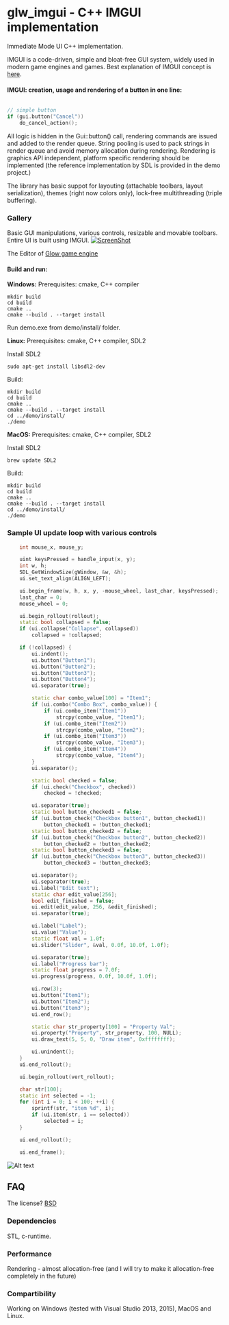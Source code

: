# glw_imgui - C++ IMGUI implementation
Immediate Mode UI C++ implementation.

IMGUI is a code-driven, simple and bloat-free GUI system, widely used in modern game engines and games.
Best explanation of IMGUI concept is [here](https://www.youtube.com/watch?v=Z1qyvQsjK5Y).

#### IMGUI: creation, usage and rendering of a button in one line:
```c++

// simple button
if (gui.button("Cancel"))
	do_cancel_action();

```
All logic is hidden in the Gui::button() call, rendering commands are issued and added to the render queue. String pooling is used to pack strings in render queue and avoid memory allocation during rendering. Rendering is graphics API independent, platform specific rendering should be implemented (the reference implementation by SDL is provided in the demo project.)

The library has basic suppot for layouting (attachable toolbars, layout serialization), themes (right now colors only), lock-free multithreading (triple buffering).

### Gallery
Basic GUI manipulations, various controls, resizable and movable toolbars. Entire UI is built using IMGUI.
[![ScreenShot](/../feature-screenshots/screenshots/IMGUI_toolbars.png)](https://www.youtube.com/watch?v=TlJiuguyLVo)

The Editor of [Glow game engine](http://www.glow3d.com)



#### Build and run:

**Windows:**
Prerequisites: cmake, C++ compiler
```
mkdir build
cd build
cmake ..
cmake --build . --target install
```
Run demo.exe from demo/install/ folder.

**Linux:**
Prerequisites: cmake, C++ compiler, SDL2

Install SDL2
```
sudo apt-get install libsdl2-dev
```

Build:
```
mkdir build
cd build
cmake ..
cmake --build . --target install
cd ../demo/install/
./demo
```

**MacOS:**
Prerequisites: cmake, C++ compiler, SDL2

Install SDL2
```
brew update SDL2
```

Build:
```
mkdir build
cd build
cmake ..
cmake --build . --target install
cd ../demo/install/
./demo
```


### Sample UI update loop with various controls
```c++
	int mouse_x, mouse_y;

	uint keysPressed = handle_input(x, y);
	int w, h;
	SDL_GetWindowSize(gWindow, &w, &h);
	ui.set_text_align(ALIGN_LEFT);

	ui.begin_frame(w, h, x, y, -mouse_wheel, last_char, keysPressed);
	last_char = 0;
	mouse_wheel = 0;

	ui.begin_rollout(rollout);
	static bool collapsed = false;
	if (ui.collapse("Collapse", collapsed))
		collapsed = !collapsed;

	if (!collapsed) {
		ui.indent();
		ui.button("Button1");
		ui.button("Button2");
		ui.button("Button3");
		ui.button("Button4");
		ui.separator(true);

		static char combo_value[100] = "Item1";
		if (ui.combo("Combo Box", combo_value)) {
			if (ui.combo_item("Item1"))
				strcpy(combo_value, "Item1");
			if (ui.combo_item("Item2"))
				strcpy(combo_value, "Item2");
			if (ui.combo_item("Item3"))
				strcpy(combo_value, "Item3");
			if (ui.combo_item("Item4"))
				strcpy(combo_value, "Item4");
		}
		ui.separator();

		static bool checked = false;
		if (ui.check("Checkbox", checked))
			checked = !checked;

		ui.separator(true);
		static bool button_checked1 = false;
		if (ui.button_check("Checkbox button1", button_checked1))
			button_checked1 = !button_checked1;
		static bool button_checked2 = false;
		if (ui.button_check("Checkbox button2", button_checked2))
			button_checked2 = !button_checked2;
		static bool button_checked3 = false;
		if (ui.button_check("Checkbox button3", button_checked3))
			button_checked3 = !button_checked3;

		ui.separator();
		ui.separator(true);
		ui.label("Edit text");
		static char edit_value[256];
		bool edit_finished = false;
		ui.edit(edit_value, 256, &edit_finished);
		ui.separator(true);

		ui.label("Label");
		ui.value("Value");
		static float val = 1.0f;
		ui.slider("Slider", &val, 0.0f, 10.0f, 1.0f);

		ui.separator(true);
		ui.label("Progress bar");
		static float progress = 7.0f;
		ui.progress(progress, 0.0f, 10.0f, 1.0f);

		ui.row(3);
		ui.button("Item1");
		ui.button("Item2");
		ui.button("Item3");
		ui.end_row();

		static char str_property[100] = "Property Val";
		ui.property("Property", str_property, 100, NULL);
		ui.draw_text(5, 5, 0, "Draw item", 0xffffffff);

		ui.unindent();
	}
	ui.end_rollout();

	ui.begin_rollout(vert_rollout);

	char str[100];
	static int selected = -1;
	for (int i = 0; i < 100; ++i) {
		sprintf(str, "item %d", i);
		if (ui.item(str, i == selected))
			selected = i;
	}

	ui.end_rollout();

	ui.end_frame();
```
![Alt text](/../feature-screenshots/screenshots/ref_ui.png)

## FAQ

The license?
[BSD](https://opensource.org/licenses/BSD-2-Clause)

### Dependencies
 STL, c-runtime.

### Performance
Rendering - almost allocation-free (and I will try to make it allocation-free completely in the future)

### Compartibility
  Working on Windows (tested with Visual Studio 2013, 2015), MacOS and Linux.


